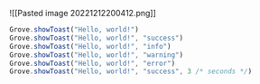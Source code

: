 ![[Pasted image 20221212200412.png]]
```javascript
Grove.showToast("Hello, world!")
Grove.showToast("Hello, world!", "success")
Grove.showToast("Hello, world!", "info")
Grove.showToast("Hello, world!", "warning")
Grove.showToast("Hello, world!", "error")
Grove.showToast("Hello, world!", "success", 3 /* seconds */)
```